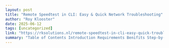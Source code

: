 ```yaml
---
layout: post
title: "Remote Speedtest in CLI: Easy & Quick Network Troubleshooting"
author: "Roy Klooster"
date: 2025-06-12
tags: [uncategorized]
link: "https://rksolutions.nl/remote-speedtest-in-cli-easy-quick-troubleshooting/"
summary: "Table of Contents Introduction Requirements Benifits Step-by-Step Guide Conclusion Introduction As an IT professional, diagnosing performance issues often starts with ruling out the internet connec..."
---
```

